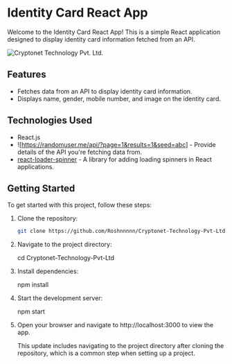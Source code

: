 <!-- # React + Vite

This template provides a minimal setup to get React working in Vite with HMR and some ESLint rules.

Currently, two official plugins are available:

- [@vitejs/plugin-react](https://github.com/vitejs/vite-plugin-react/blob/main/packages/plugin-react/README.md) uses [Babel](https://babeljs.io/) for Fast Refresh
- [@vitejs/plugin-react-swc](https://github.com/vitejs/vite-plugin-react-swc) uses [SWC](https://swc.rs/) for Fast Refresh -->

# Identity Card React App

Welcome to the Identity Card React App! This is a simple React application designed to display identity card information fetched from an API.

![Cryptonet Technology Pvt. Ltd.]('/src/assets/image.png')

## Features

- Fetches data from an API to display identity card information.
- Displays name, gender, mobile number, and image on the identity card.

## Technologies Used

- React.js
- ![https://randomuser.me/api/?page=1&results=1&seed=abc] - Provide details of the API you're fetching data from.
- [react-loader-spinner](https://www.npmjs.com/package/react-loader-spinner) - A library for adding loading spinners in React applications.

## Getting Started

To get started with this project, follow these steps:

1. Clone the repository:

   ```bash
   git clone https://github.com/Roshnnnnn/Cryptonet-Technology-Pvt-Ltd.git
   ```

2. Navigate to the project directory:

   cd Cryptonet-Technology-Pvt-Ltd

3. Install dependencies:

   npm install

4. Start the development server:

   npm start

5. Open your browser and navigate to http://localhost:3000 to view the app.

   This update includes navigating to the project directory after cloning the repository, which is a common step when setting up a project.
